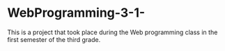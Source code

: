 # WebProgramming-3-1-

This is a project that took place during the Web programming class in the first semester of the third grade.
